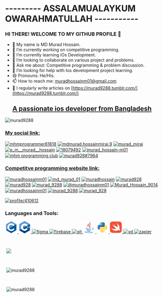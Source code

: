 # --------- ASSALAMUALAYKUM  OWARAHMATULLAH -----------

### HI THERE! WELCOME TO MY GITHUB PROFILE 👋
- 🔰  My name is MD Murad Hossain.
- 🔭 I’m currently working on competitive programming. 
- 🌱 I’m currently learning iOs Development.
- 👯 I’m looking to collaborate on various project and problems.
- 💬 Ask me about: Competitive programming & problem discussion.
- 🤔 I’m looking for help with Ios development project learning.
- 😄 Pronouns: He/His.
- 📫 How to reach me: muradhossainm01@gmail.com
- 📝 I regularly write articles on [https://murad9288.tumblr.com/](https://murad9288.tumblr.com/)

<h2 align="center"><u>A passionate ios developer from Bangladesh</u></h2>

<p align="left"> <img src="https://komarev.com/ghpvc/?username=murad9288&label=Profile%20views&color=0e75b6&style=flat" alt="murad9288" /> </p>
<h3 align="left"><u>My social link:</u></h3>
<p align="left">
<a href="https://linkedin.com/in/mhmprogrammer81818" target="blank"><img align="center" src="https://raw.githubusercontent.com/rahuldkjain/github-profile-readme-generator/master/src/images/icons/Social/linked-in-alt.svg" alt="mhmprogrammer81818" height="30" width="40" /></a>
<a href="https://fb.com/mdmurad.hossainmiraj.9" target="blank"><img align="center" src="https://raw.githubusercontent.com/rahuldkjain/github-profile-readme-generator/master/src/images/icons/Social/facebook.svg" alt="mdmurad.hossainmiraj.9" height="30" width="40" /></a>
<a href="https://twitter.com/murad_miraj" target="blank"><img align="center" src="https://raw.githubusercontent.com/rahuldkjain/github-profile-readme-generator/master/src/images/icons/Social/twitter.svg" alt="murad_miraj" height="30" width="40" /></a>
<a href="https://instagram.com/e_m__murad__hossain" target="blank"><img align="center" src="https://raw.githubusercontent.com/rahuldkjain/github-profile-readme-generator/master/src/images/icons/Social/instagram.svg" alt="e_m__murad__hossain" height="30" width="40" /></a>
<a href="https://stackoverflow.com/users/18079492" target="blank"><img align="center" src="https://raw.githubusercontent.com/rahuldkjain/github-profile-readme-generator/master/src/images/icons/Social/stack-overflow.svg" alt="18079492" height="30" width="40" /></a>
<a href="https://dribbble.com/murad_hossain-m01" target="blank"><img align="center" src="https://raw.githubusercontent.com/rahuldkjain/github-profile-readme-generator/master/src/images/icons/Social/dribbble.svg" alt="murad_hossain-m01" height="30" width="40" /></a>
<a href="https://www.youtube.com/c/mhm programming club" target="blank"><img align="center" src="https://raw.githubusercontent.com/rahuldkjain/github-profile-readme-generator/master/src/images/icons/Social/youtube.svg" alt="mhm programming club" height="30" width="40" /></a>
<a href="https://discord.gg/murad928#7964" target="blank"><img align="center" src="https://raw.githubusercontent.com/rahuldkjain/github-profile-readme-generator/master/src/images/icons/Social/discord.svg" alt="murad928#7964" height="30" width="40" /></a>

<h3 align="left"><u>Competitve programming website link:</u></h3>
<p align="left">
<a href="https://www.hackerrank.com/muradhossainm01" target="blank"><img align="center" src="https://raw.githubusercontent.com/rahuldkjain/github-profile-readme-generator/master/src/images/icons/Social/hackerrank.svg" alt="muradhossainm01" height="30" width="40" /></a>
<a href="https://www.codechef.com/users/md_murad_01" target="blank"><img align="center" src="https://static.uacdn.net/thumbnail/external-app-icons/ce4fd2180646452aa0b03c3ffa3ef8e2.png" alt="md_murad_01" height="30" width="40" /></a>
<a href="https://codeforces.com/profile/muradhossain" target="blank"><img align="center" src="https://raw.githubusercontent.com/rahuldkjain/github-profile-readme-generator/master/src/images/icons/Social/codeforces.svg" alt="muradhossain" height="30" width="40" /></a>
<a href="https://toph.co/u/murad928" target="blank"><img align="center" src="https://static.toph.co/images/emblem_512p.png?_=d5d517cf95abe4d22253494019b418fc5f3ce386" alt="murad928" height="30" width="40" /></a>
<a href="https://www.leetcode.com/murad928" target="blank"><img align="center" src="https://raw.githubusercontent.com/rahuldkjain/github-profile-readme-generator/master/src/images/icons/Social/leet-code.svg" alt="murad928" height="30" width="40" /></a>
<a href="https://atcoder.jp/users/murad_9288" target="blank"><img align="center" src="https://i.ytimg.com/vi/0_uzqZb2E_4/hqdefault.jpg" alt="murad_9288" height="30" width="40" /></a>
<a href="https://www.hackerearth.com/@muradhossainm01" target="blank"><img align="center" src= "https://encrypted-tbn0.gstatic.com/images?q=tbn:ANd9GcQyrwCDaNpgPhMs63qV4W7C_hKh1c-USwaq3ld0yRwaskRXneKAyBefw70VLhkVC4cYZvI&usqp=CAU" alt="@muradhossainm01" height="30" width="40" /></a>
<a href="https://www.stopstalk.com/user/profile/Murad_Hossain_9014" target="blank"><img align="center" src="https://www.stopstalk.com/static/images/stopstalk-logo.png" alt="Murad_Hossain_9014" height="30" width="40" /></a>
<a href="https://auth.geeksforgeeks.org/user/muradhossainm01" target="blank"><img align="center" src="https://raw.githubusercontent.com/rahuldkjain/github-profile-readme-generator/master/src/images/icons/Social/geeks-for-geeks.svg" alt="muradhossainm01" height="30" width="40" /></a>
<a href="https://www.topcoder.com/members/murad_9288" target="blank"><img align="center" src="https://raw.githubusercontent.com/rahuldkjain/github-profile-readme-generator/master/src/images/icons/Social/topcoder.svg" alt="murad_9288" height="30" width="40" /></a>
<a href="https://www.spoj.com/users/murad_928" target="blank"><img align="center" src="https://repository-images.githubusercontent.com/399813688/b38dcc0c-492f-49f0-a7a4-272876855a3e" alt="murad_928" height="30" width="40" /></a>

<a href="https://www.beecrowd.com.br/judge/en/profile/410612" target="blank"><img align="center" src="https://media-exp1.licdn.com/dms/image/C4D0BAQGrWR…eta&t=Ay7gfQt5j7mXtPEHnSDlmZanalULMfpaNwcPPSUO8WM" alt="profile/410612" height="30" width="40" /></a>

</p>

<h3 align="left">Languages and Tools:</h3>
<p align="left"> <a href="https://www.cprogramming.com/" target="_blank" rel="noreferrer"> <img src="https://raw.githubusercontent.com/devicons/devicon/master/icons/c/c-original.svg" alt="c" width="40" height="40"/> </a> <a href="https://www.w3schools.com/cpp/" target="_blank" rel="noreferrer"> <img src="https://raw.githubusercontent.com/devicons/devicon/master/icons/cplusplus/cplusplus-original.svg" alt="cplusplus" width="40" height="40"/> </a> <a href="https://www.figma.com/" target="_blank" rel="noreferrer"> <img src="https://www.vectorlogo.zone/logos/figma/figma-icon.svg" alt="figma" width="40" height="40"/> </a> <a href="https://firebase.google.com/" target="_blank" rel="noreferrer"> <img src="https://www.vectorlogo.zone/logos/firebase/firebase-icon.svg" alt="firebase" width="40" height="40"/> </a> <a href="https://git-scm.com/" target="_blank" rel="noreferrer"> <img src="https://www.vectorlogo.zone/logos/git-scm/git-scm-icon.svg" alt="git" width="40" height="40"/> </a> 
<a href="https://www.java.com" target="_blank" rel="noreferrer"> <img src="https://raw.githubusercontent.com/devicons/devicon/master/icons/java/java-original.svg" alt="java" width="40" height="40"/> </a> <a href="https://www.python.org" target="_blank" rel="noreferrer"> <img src="https://raw.githubusercontent.com/devicons/devicon/master/icons/python/python-original.svg" alt="python" width="40" height="40"/> </a> <a href="https://developer.apple.com/swift/" target="_blank" rel="noreferrer"> <img src="https://raw.githubusercontent.com/devicons/devicon/master/icons/swift/swift-original.svg" alt="swift" width="40" height="40"/> </a> <a href="https://www.adobe.com/products/xd.html" target="_blank" rel="noreferrer"> <img src="https://cdn.worldvectorlogo.com/logos/adobe-xd.svg" alt="xd" width="40" height="40"/> </a> <a href="https://zapier.com" target="_blank" rel="noreferrer"> <img src="https://www.vectorlogo.zone/logos/zapier/zapier-icon.svg" alt="zapier" width="40" height="40"/> </a> </p>
<p>&nbsp;</p>
<p>&nbsp;<img align="center" src="https://github-readme-stats.vercel.app/api/top-langs?username=murad9288&show_icons=true&locale=en&layout=compact"/></p>
<p>&nbsp;</p>
<p>&nbsp;<img align="center" src="https://github-readme-stats.vercel.app/api?username=Murad9288&theme=highcontrast" alt="murad9288"/></p>
<p>&nbsp;</p>
<p>&nbsp;<img align="center" src="https://github-readme-streak-stats.herokuapp.com/?user=murad9288&=highcontrast" alt="murad9288"/></p>
